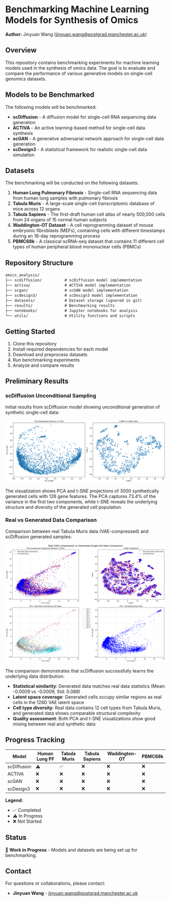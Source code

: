 # Benchmarking Machine Learning Models for Synthesis of Omics

**Author:** Jinyuan Wang (jinyuan.wang@postgrad.manchester.ac.uk)

## Overview

This repository contains benchmarking experiments for machine learning models used in the synthesis of omics data. The goal is to evaluate and compare the performance of various generative models on single-cell genomics datasets.

## Models to be Benchmarked

The following models will be benchmarked:

- **scDiffusion** - A diffusion model for single-cell RNA sequencing data generation
- **ACTIVA** - An active learning-based method for single-cell data synthesis
- **scGAN** - A generative adversarial network approach for single-cell data generation
- **scDesign3** - A statistical framework for realistic single-cell data simulation

## Datasets

The benchmarking will be conducted on the following datasets:

1. **Human Lung Pulmonary Fibrosis** - Single-cell RNA sequencing data from human lung samples with pulmonary fibrosis
2. **Tabula Muris** - A large-scale single-cell transcriptomic database of mice across 12 organs
3. **Tabula Sapiens** - The first-draft human cell atlas of nearly 500,000 cells from 24 organs of 15 normal human subjects
4. **Waddington-OT Dataset** - A cell reprogramming dataset of mouse embryonic fibroblasts (MEFs), containing cells with different timestamps during an 18-day reprogramming process
5. **PBMC68k** - A classical scRNA-seq dataset that contains 11 different cell types of human peripheral blood mononuclear cells (PBMCs)

## Repository Structure

```
omics_analysis/
├── scdiffusion/          # scDiffusion model implementation
├── activa/               # ACTIVA model implementation
├── scgan/                # scGAN model implementation
├── scdesign3/            # scDesign3 model implementation
├── datasets/             # Dataset storage (ignored in git)
├── results/              # Benchmarking results
├── notebooks/            # Jupyter notebooks for analysis
└── utils/                # Utility functions and scripts
```

## Getting Started

1. Clone this repository
2. Install required dependencies for each model
3. Download and preprocess datasets
4. Run benchmarking experiments
5. Analyze and compare results

## Preliminary Results

### scDiffusion Unconditional Sampling

Initial results from scDiffusion model showing unconditional generation of synthetic single-cell data:

![Dimensionality Reduction of scDiffusion Generated Cells](plots/dimensionality_reduction.png)

The visualization shows PCA and t-SNE projections of 3000 synthetically generated cells with 128 gene features. The PCA captures 73.4% of the variance in the first two components, while t-SNE reveals the underlying structure and diversity of the generated cell population.

### Real vs Generated Data Comparison

Comparison between real Tabula Muris data (VAE-compressed) and scDiffusion generated samples:

![Real vs Generated Data Comparison](plots/dimensionality_reduction_real_vs_fake.png)

The comparison demonstrates that scDiffusion successfully learns the underlying data distribution:
- **Statistical similarity**: Generated data matches real data statistics (Mean: -0.0009 vs -0.0009, Std: 0.088)
- **Latent space coverage**: Generated cells occupy similar regions as real cells in the 128D VAE latent space
- **Cell type diversity**: Real data contains 12 cell types from Tabula Muris, and generated data shows comparable structural complexity
- **Quality assessment**: Both PCA and t-SNE visualizations show good mixing between real and synthetic data

## Progress Tracking

| Model | Human Lung PF | Tabula Muris | Tabula Sapiens | Waddington-OT | PBMC68k |
|-------|---------------|--------------|----------------|---------------|---------|
| scDiffusion | ⚠️ | ✅ | ❌ | ❌ | ❌ |
| ACTIVA | ❌ | ❌ | ❌ | ❌ | ❌ |
| scGAN | ❌ | ❌ | ❌ | ❌ | ❌ |
| scDesign3 | ❌ | ❌ | ❌ | ❌ | ❌ |

**Legend:**
- ✅ Completed
- ⚠️ In Progress  
- ❌ Not Started

## Status

🚧 **Work in Progress** - Models and datasets are being set up for benchmarking.

## Contact

For questions or collaborations, please contact:
- **Jinyuan Wang** - jinyuan.wang@postgrad.manchester.ac.uk